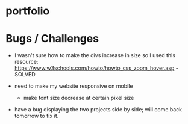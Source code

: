 # portfolio



# Bugs / Challenges 

- I wasn't sure how to make the divs increase in size so I used this resource: https://www.w3schools.com/howto/howto_css_zoom_hover.asp - SOLVED

- need to make my website responsive on mobile
    - make font size decrease at certain pixel size

- have a bug displaying the two projects side by side; will come back tomorrow to fix it.